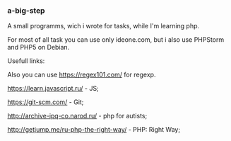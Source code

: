 ### a-big-step

A small programms, wich i wrote for tasks, while I'm learning php.

For most of all task you can use only ideone.com, but i also use PHPStorm and PHP5 on Debian.

Usefull links:

Also you can use https://regex101.com/ for regexp.

https://learn.javascript.ru/ - JS;

https://git-scm.com/ - Git;

http://archive-ipq-co.narod.ru/ - php for autists;

http://getjump.me/ru-php-the-right-way/ - PHP: Right Way;

